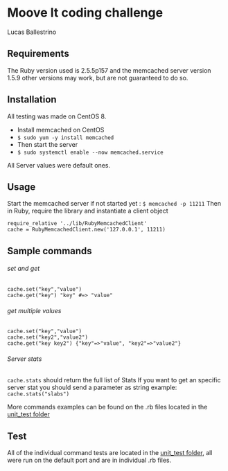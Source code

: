 # Moove It coding challenge
Lucas Ballestrino

## Requirements
The Ruby version used is 2.5.5p157 and the memcached server version 1.5.9
other versions may work, but are not guaranteed to do so.

## Installation
All testing was made on CentOS 8.
* Install memcached on CentOS
* ```$ sudo yum -y install memcached```
* Then start the server
* ```$ sudo systemctl enable --now memcached.service```

All Server values were default ones.

## Usage
Start the memcached server if not started yet : ```$ memcached -p 11211```
Then in Ruby, require the library and instantiate a client object

```
require_relative '../lib/RubyMemcachedClient'
cache = RubyMemcachedClient.new('127.0.0.1', 11211)
```

## Sample commands

###### set and get
```
cache.set("key","value")
cache.get("key") "key" #=> "value"
```

###### get multiple values
```
cache.set("key","value")
cache.set("key2","value2")
cache.get("key key2") {"key"=>"value", "key2"=>"value2"}
```

###### Server stats
```cache.stats``` should return the full list of Stats
If you want to get an specific server stat you should send a parameter as string
example: ```cache.stats("slabs")```

More commands examples can be found on the .rb files located in the [unit_test folder](unit_test)

## Test
All of the individual command tests are located in the [unit_test folder](unit_test), all were run on the default port and are in individual .rb files.
